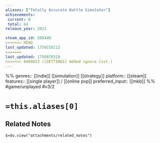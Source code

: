 ```yaml
---
aliases: ["Totally Accurate Battle Simulator"]
achievements:
 current: 0
 total: 64
release_year: 2021

steam_app_id: 508440
<<<<<<< HEAD
last_updated: 1750218212
=======
last_updated: 1750870318
>>>>>>> 8409623 ([SETTINGS] Added ignore list.)
---
```

%%
genres:: [[indie]] [[simulation]] [[strategy]]
platform:: [[steam]]
features:: [[single player]] / [[online pvp]]
preferred_input:: [[mkb]]
%%
#game/unplayed
#v3/2

# `=this.aliases[0]`
## Related Notes
`$=dv.view("attachments/related_notes")`